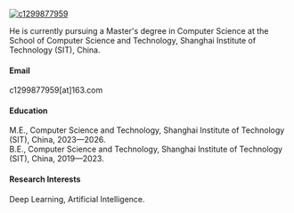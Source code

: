

[![c1299877959](https://img.shields.io/badge/c1299877959-github-blue?logo=github)](https://github.com/c1299877959)

He is currently pursuing a Master's degree in Computer Science at the School of Computer Science and Technology, Shanghai Institute of Technology (SIT), China.

#### Email
c1299877959[at]163.com

#### Education
M.E., Computer Science and Technology, Shanghai Institute of Technology (SIT), China, 2023—2026.\
B.E., Computer Science and Technology, Shanghai Institute of Technology (SIT), China, 2019—2023.

#### Research Interests
Deep Learning, Artificial Intelligence.

